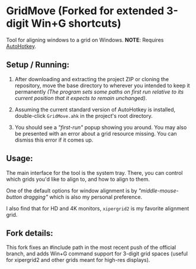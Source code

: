 GridMove (Forked for extended 3-digit Win+G shortcuts)
========

Tool for aligning windows to a grid on Windows.
**NOTE**: Requires [AutoHotkey](https://www.autohotkey.com/download/ahk-install.exe).

Setup / Running:
------------

1. After downloading and extracting the project ZIP or cloning the repository, move the base directory to wherever you intended to keep it permanently *(The program sets some paths on first run relative to its current position that it expects to remain unchanged)*.

2. Assuming the current standard version of AutoHotkey is installed, double-click `GridMove.ahk` in the project's root directory.

3. You should see a *"first-run"* popup showing you around. You may also be presented with an error about a grid resource missing. You can dismiss this error if it comes up.

Usage:
-------------

The main interface for the tool is the system tray. There, you can control which grids you'd like to align to, and how to align to them.

One of the default options for window alignment is by *"middle-mouse-button dragging"* which is also my personal preference.

I also find that for HD and 4K monitors, `xipergrid2` is my favorite alignment grid.

Fork details:
------------

This fork fixes an #include path in the most recent push of the official branch, and adds Win+G command support for 3-digit grid spaces (useful for xipergrid2 and other grids meant for high-res displays).
